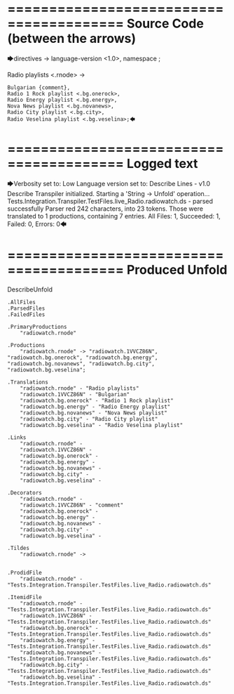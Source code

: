========================================
Source Code (between the arrows)
========================================

🡆directives ->
	language-version <1.0>,
	namespace <radiowatch>;

Radio playlists <.rnode> ->

	Bulgarian {comment},
	Radio 1 Rock playlist <.bg.onerock>,
	Radio Energy playlist <.bg.energy>,
	Nova News playlist <.bg.novanews>,
	Radio City playlist <.bg.city>,
	Radio Veselina playlist <.bg.veselina>;🡄

========================================
Logged text
========================================

🡆Verbosity set to: Low
Language version set to: Describe Lines - v1.0
Describe Transpiler initialized.
Starting a 'String -> Unfold' operation...
Tests.Integration.Transpiler.TestFiles.live_Radio.radiowatch.ds - parsed successfully
Parser red 242 characters, into 23 tokens.
Those were translated to 1 productions, containing 7 entries.
All Files: 1, Succeeded: 1, Failed: 0, Errors: 0🡄

========================================
Produced Unfold
========================================

DescribeUnfold

    .AllFiles
    .ParsedFiles
    .FailedFiles

    .PrimaryProductions
        "radiowatch.rnode" 

    .Productions
        "radiowatch.rnode" -> "radiowatch.1VVCZ86N", "radiowatch.bg.onerock", "radiowatch.bg.energy", "radiowatch.bg.novanews", "radiowatch.bg.city", "radiowatch.bg.veselina";

    .Translations
        "radiowatch.rnode" - "Radio playlists"
        "radiowatch.1VVCZ86N" - "Bulgarian"
        "radiowatch.bg.onerock" - "Radio 1 Rock playlist"
        "radiowatch.bg.energy" - "Radio Energy playlist"
        "radiowatch.bg.novanews" - "Nova News playlist"
        "radiowatch.bg.city" - "Radio City playlist"
        "radiowatch.bg.veselina" - "Radio Veselina playlist"

    .Links
        "radiowatch.rnode" - 
        "radiowatch.1VVCZ86N" - 
        "radiowatch.bg.onerock" - 
        "radiowatch.bg.energy" - 
        "radiowatch.bg.novanews" - 
        "radiowatch.bg.city" - 
        "radiowatch.bg.veselina" - 

    .Decorators
        "radiowatch.rnode" - 
        "radiowatch.1VVCZ86N" - "comment"
        "radiowatch.bg.onerock" - 
        "radiowatch.bg.energy" - 
        "radiowatch.bg.novanews" - 
        "radiowatch.bg.city" - 
        "radiowatch.bg.veselina" - 

    .Tildes
        "radiowatch.rnode" -> 


    .ProdidFile
        "radiowatch.rnode" - "Tests.Integration.Transpiler.TestFiles.live_Radio.radiowatch.ds"

    .ItemidFile
        "radiowatch.rnode" - "Tests.Integration.Transpiler.TestFiles.live_Radio.radiowatch.ds"
        "radiowatch.1VVCZ86N" - "Tests.Integration.Transpiler.TestFiles.live_Radio.radiowatch.ds"
        "radiowatch.bg.onerock" - "Tests.Integration.Transpiler.TestFiles.live_Radio.radiowatch.ds"
        "radiowatch.bg.energy" - "Tests.Integration.Transpiler.TestFiles.live_Radio.radiowatch.ds"
        "radiowatch.bg.novanews" - "Tests.Integration.Transpiler.TestFiles.live_Radio.radiowatch.ds"
        "radiowatch.bg.city" - "Tests.Integration.Transpiler.TestFiles.live_Radio.radiowatch.ds"
        "radiowatch.bg.veselina" - "Tests.Integration.Transpiler.TestFiles.live_Radio.radiowatch.ds"

